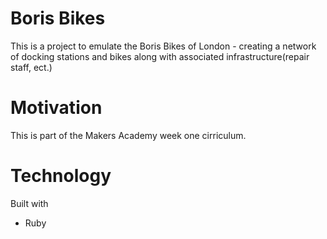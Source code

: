 # Boris Bikes

This is a project to emulate the Boris Bikes of London - creating a network of docking stations and bikes along with associated infrastructure(repair staff, ect.)

# Motivation

This is part of the Makers Academy week one cirriculum.

# Technology

Built with

- Ruby

